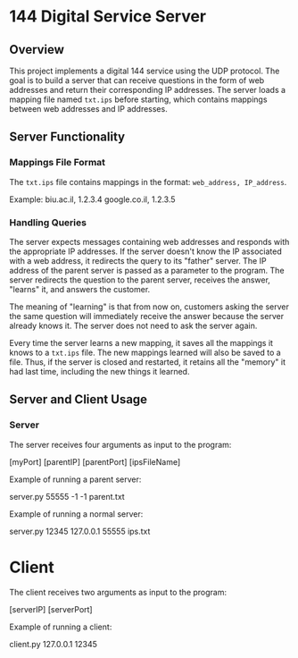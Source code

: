 
# 144 Digital Service Server

## Overview

This project implements a digital 144 service using the UDP protocol. The goal is to build a server that can receive questions in the form of web addresses and return their corresponding IP addresses. The server loads a mapping file named `txt.ips` before starting, which contains mappings between web addresses and IP addresses.

## Server Functionality

### Mappings File Format

The `txt.ips` file contains mappings in the format: `web_address, IP_address`.

Example:
biu.ac.il, 1.2.3.4
google.co.il, 1.2.3.5

### Handling Queries

The server expects messages containing web addresses and responds with the appropriate IP addresses. If the server doesn't know the IP associated with a web address, it redirects the query to its "father" server. The IP address of the parent server is passed as a parameter to the program. The server redirects the question to the parent server, receives the answer, "learns" it, and answers the customer.

The meaning of "learning" is that from now on, customers asking the server the same question will immediately receive the answer because the server already knows it. The server does not need to ask the server again.

Every time the server learns a new mapping, it saves all the mappings it knows to a `txt.ips` file. The new mappings learned will also be saved to a file. Thus, if the server is closed and restarted, it retains all the "memory" it had last time, including the new things it learned.

## Server and Client Usage

### Server

The server receives four arguments as input to the program:

[myPort] [parentIP] [parentPort] [ipsFileName]

Example of running a parent server:

server.py 55555 -1 -1 parent.txt

Example of running a normal server:

server.py 12345 127.0.0.1 55555 ips.txt

# Client
The client receives two arguments as input to the program:

[serverIP] [serverPort]

Example of running a client:

client.py 127.0.0.1 12345

